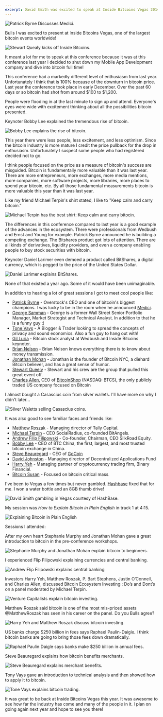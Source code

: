 ```yaml
---
excerpt: David Smith was excited to speak at Inside Bitcoins Vegas 2014 where Patryck Byrne made history announcing Medici.
---
```


![Patrick Byrne Discusses Medici.](/images/patrick-byrne-discusses-medici.jpg "Patrick Byrne Discusses Medici.")

Bulls I was excited to present at Inside Bitcoins Vegas, one of the largest bitcoin events worldwide!

![Stewart Quealy kicks off Inside Bitcoins.](/images/stewart-quealy-kicks-off-inside-bitcoins.jpg "Stewart Quealy kicks off Inside Bitcoins.")

It meant a lot for me to speak at this conference because it was at this conference last year I decided to shut down my Mobile App Development company and dive into bitcoin full time!

This conference had a markedly different level of enthusiasm from last year. Unfortunately I think that is 100% because of the downturn in bitcoin price. Last year the conference took place in early December. Over the past 60 days or so bitcoin had shot from around $100 to $1,200.

People were flooding in at the last minute to sign up and attend. Everyone's eyes were wide with excitement thinking about all the possibilities bitcoin presented.

Keynoter Bobby Lee explained the tremendous rise of bitcoin.

![Bobby Lee explains the rise of bitcoin.](/images/bobby-lee-explains-the-rise-of-bitcoin.jpg "Bobby Lee explains the rise of bitcoin.")

This year there were less people, less excitement, and less optimism. Since the bitcoin industry is more mature I credit the price pullback for the drop in enthusiasm. Unfortunately I suspect some people who had registered decided not to go.

I think people focused on the price as a measure of bitcoin's success are misguided. Bitcoin is fundamentally more valuable than it was last year. There are more entrepreneurs, more exchanges, more media mentions, more companies, more software projects, more libraries, more places to spend your bitcoin, etc. By all those fundamental measurements bitcoin is more valuable this year than it was last year.

Like my friend Michael Terpin's shirt stated, I like to "Keep calm and carry bitcoin."

![Michael Terpin has the best shirt: Keep calm and carry bitocin.](/images/michael-terpin-keep-calm-and-carry-bitcoin.jpg "Michael Terpin has the best shirt: Keep calm and carry bitcoin.")

The differences in this conference compared to last year is a good example of the advances in the ecosystem. There were professionals from Wedbush and Ernst and Young for example. Patrick Byrne announced he is building a competing exchange. The Bitshares product got lots of attention. There are all kinds of derivatives, liquidity providers, and even a company enabling people to buy stock securities with bitcoin.

Keynoter Daniel Larimer even demoed a product called BitShares, a digital currency, which is pegged to the price of the United States Dollar.

![Daniel Larimer explains BitShares.](/images/daniel-larimer-explains-bitshares.jpg "Daniel Larimer explains BitShares.")

None of that existed a year ago. Some of it would have been unimaginable.

In addition to hearing a lot of great sessions I got to meet cool people like:


* [Patrick Byrne](https://twitter.com/OverstockCEO) - Overstock's CEO and one of bitcoin's biggest champions. I was lucky to be in the room when he announced [Medici](http://blogs.wsj.com/moneybeat/2014/10/24/bitbeat-the-promise-and-limits-of-overstocks-crypto-stock-exchange/).
* [George Samman](https://twitter.com/sammantic) - George is a former Wall Street Senior Portfolio Manager, Market Strategist and Technical Analyst. In addition to that he is a funny guy :)
* [Tone Vays](https://twitter.com/Tone_LLT) - A Blogger & Trader looking to spread the concepts of privacy and sound economics. Also a fun guy to hang out with!
* [Gil Luria](https://twitter.com/gilluria) - Bitcoin stock analyst at Wedbush and Inside Bitcoins keynoter. 
* [Brian Nelson](https://twitter.com/oppcreator) - Brian Nelson knows everything there is to know about money transmission.
* [Jonathan Mohan](https://twitter.com/JonathanMohan) - Jonathan is the founder of Bitcoin NYC, a diehard Bitcoin believer, and has a great sense of humor.
* [Stewart Queely](https://twitter.com/StewQ) - Stewart and his crew are the group that pulled this great event off.
* [Charles Allen](http://investors.btcs.com/#team), CEO of [BitcoinShop](http://www.bitcoinshop.us/) (NASDAQ: BTCS), the only publicly traded US company focused on Bitcoin

I almost bought a Casascius coin from silver wallets. I'll have more on why I didn't later...

![Silver Waletts selling Casascius coins.](/images/silverwallets-selling-casascius-coins.jpg "Silver Wallets selling Casascius coins.")

It was also good to see familiar faces and friends like:

 * [Matthew Roszak](https://twitter.com/MatthewRoszak) - Managing director of Tally Capital.
 * [Michael Terpin](https://twitter.com/michaelterpin) - CEO SocialRadius, co-founded BitAngels. 
 * [Andrew Filip Filipowski](https://twitter.com/SilkRoadFlip) - Co-founder, Chairman, CEO SilkRoad Equity.
 * [Bobby Lee](https://twitter.com/bobbyclee) - CEO of BTC China, the first, largest, and most trusted bitcoin exchange in China.
 * [Steve Beauregard](https://twitter.com/gocoinceo) - CEO of [GoCoin](http://www.gocoin.com/)
 * [David Johnston](https://twitter.com/DJohnstonEC) - Managing director of Decentralized Applications Fund
 * [Harry Yeh](https://twitter.com/harryyeh) - Managing partner of cryptocurrency trading firm, Binary Financial.
 * [Bitcoin Susan](https://twitter.com/bitcoinsusan) - Focused on bitcoin critical mass.

I've been to Vegas a few times but never gambled. [Hashbase](http://hashlet-miners.com/) fixed that for me. I won a water bottle and an 8GB thumb drive!

![David Smith gambling in Vegas courtesy of HashBase.](/images/david-smith-gambling-in-vegas-courtesy-of-hashbase.jpg "David Smith gambling in Vegas courtesy of HashBase.")

My session was *How to Explain Bitcoin in Plain English* in track 1 at 4:15.

![Explaining Bitcoin in Plain English](/images/explaining-bitcoin-plain-english.jpg "Explaining Bitcoin in Plain English")

Sessions I attended:

After my own heart Stephanie Murphy and Jonathan Mohan gave a great introduction to bitcoin in the pre-conference workshops.

![Stephanie Murphy and Jonathan Mohan explain bitcoin to beginners.](/images/beginner-bitcoin-workshop-stephanie-murphy-jonathan-mohan.jpg "Stephanie Murphy and Jonathan Mohan explain bitcoin to beginners")

I experienced Flip Filipowski explaining currencies and central banking.

![Andrew Flip Filipowski explains central banking](/images/andrew-flip-filipowski-explains-central-banking.jpg "Andrew Flip Filipowski explains central banking")

Investors Harry Yeh, Matthew Roszak, P. Bart Stephens, Justin O’Connell, and Charles Allen, discussed Bitcoin Ecosystem Investing : Do’s and Dont’s on a panel moderated by Michael Terpin.

![Venture Capitalists explain bitcoin investing.](/images/venture-capitalists-explain-bitcoin-investing.jpg "Venture Capitalists explain bitcoin investing.")

Matthew Roszak said bitcoin is one of the most mis-priced assets @MatthewRoszak has seen in his career on the panel. Do you Bulls agree?

![Harry Yeh and Matthew Roszak discuss bitcoin investing.](/images/harry-yeh-matthew-roszak-bitcoin-investing.jpg "Harry Yeh and Matthew Roszak discuss bitcoin investing.")

US banks charge $250 billion in fees says Raphael Paulin-Daigle. I think bitcoin banks are going to bring those fees down dramatically.

![Raphael Paulin Daigle says banks make $250 billion in annual fees.](/images/raphael-paulin-daigle-250-billion-annual-bank-fees.jpg "Raphael Paulin Daigle says banks make $250 billion in annual fees.")

Steve Beauregard explains how bitcoin benefits merchants.

![Steve Beauregard explains merchant benefits.](/images/steve-beauregard-explains-merchant-benefits.jpg "Steve Beauregard explains merchant benefits.")

Tony Vays gave an introduction to technical analysis and then showed how to apply it to bitcoin.

![Tone Vays explains bitcoin trading.](/images/tone-vays-bitcoin-trading.jpg "Tone Vays explains bitcoin trading.")

It was great to be back at Inside Bitcoins Vegas this year. It was awesome to see how far the industry has come and many of the people in it. I plan on going again next year and hope to see you there!